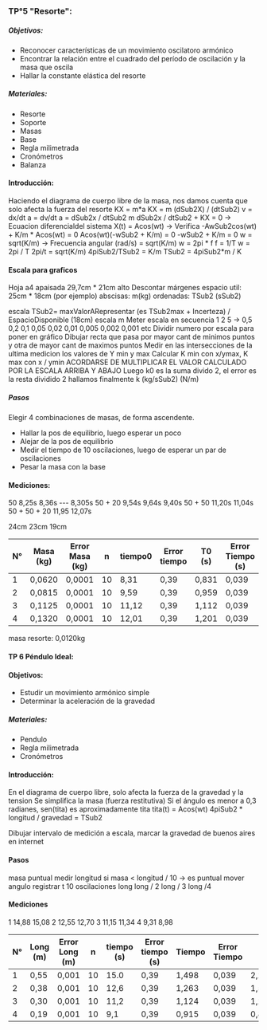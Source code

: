 ### TP°5 "Resorte":
##### Objetivos:
- Reconocer características de un movimiento oscilatoro armónico
- Encontrar la relación entre el cuadrado del período de oscilación y la masa que oscila
- Hallar la constante elástica del resorte

##### Materiales:
- Resorte
- Soporte
- Masas
- Base
- Regla milimetrada
- Cronómetros
- Balanza

#### Introducción:
Haciendo el diagrama de cuerpo libre de la masa, nos damos cuenta que solo afecta la fuerza del resorte
KX = m\*a
KX = m (dSub2X) / (dtSub2)
v = dx/dt
a = dv/dt
a = dSub2x / dtSub2
m dSub2x / dtSub2 + KX = 0 -> Ecuacion diferencialdel sistema
X(t) = Acos(wt) -> Verifica
-AwSub2cos(wt) + K/m \* Acos(wt) = 0
Acos(wt)(-wSub2 + K/m) = 0
-wSub2 + K/m = 0
w = sqrt(K/m) -> Frecuencia angular (rad/s) = sqrt(K/m)
w = 2pi \* f 
f = 1/T
w = 2pi / T
2pi/t = sqrt(K/m)
4piSub2/TSub2 = K/m
TSub2 = 4piSub2\*m / K

#### Escala para graficos
Hoja a4 apaisada
29,7cm \* 21cm alto
Descontar márgenes
espacio util: 25cm \* 18cm (por ejemplo)
abscisas: m(kg)
ordenadas: TSub2 (sSub2)

escala TSub2= maxValorARepresentar (es TSub2max + Incerteza) / EspacioDisponible (18cm)
escala m
Meter escala en secuencia 1 2 5 -> 0,5 0,2 0,1 0,05 0,02 0,01 0,005 0,002 0,001 etc
Dividir numero por escala para poner en gráfico
Dibujar recta que pasa por mayor cant de minimos puntos y otra de mayor cant de maximos puntos
Medir en las intersecciones de la ultima medicion los valores de Y min y max
Calcular K min con x/ymax, K max con x / ymin
ACORDARSE DE MULTIPLICAR EL VALOR CALCULADO POR LA ESCALA ARRIBA Y ABAJO
Luego k0 es la suma divido 2, el error es la resta dividido 2
hallamos finalmente k (kg/sSub2) (N/m)
##### Pasos

Elegir 4 combinaciones de masas, de forma ascendente. 
- Hallar la pos de equilibrio, luego esperar un poco
- Alejar de la pos de equilibrio
- Medir el tiempo de 10 oscilaciones, luego de esperar un par de oscilaciones
- Pesar la masa con la base

#### Mediciones:
50 
	8,25s
	8,36s
	---
	8,305s
50 + 20
	9,54s
	9,64s
	9,40s
50 + 50
	11,20s
	11,04s
50 + 50 + 20
	11,95
	12,07s

	
24cm
23cm
19cm


| N°  | Masa (kg) | Error Masa (kg) | n   | tiempo0 | Error tiempo | T0 (s) | Error Tiempo (s) | Tiempo0Sub2 | Error T2 |
| --- | --------- | --------------- | --- | ------- | ------------ | ------ | ---------------- | ----------- | -------- |
| 1   | 0,0620    | 0,0001          | 10  | 8,31    | 0,39         | 0,831  | 0,039            | 0,690531    | 0,2052   |
| 2   | 0,0815    | 0,0001          | 10  | 9,59    | 0,39         | 0,959  | 0,039            | 0,919681    | 0,2308   |
| 3   | 0,1125    | 0,0001          | 10  | 11,12   | 0,39         | 1,112  | 0,039            | 1,236544    | 0,2614   |
| 4   | 0,1320    | 0,0001          | 10  | 12,01   | 0,39         | 1,201  | 0,039            | 1,442401    | 0,2792   |
masa resorte: 0,0120kg
#### TP 6 Péndulo Ideal:

#### Objetivos:
- Estudir un movimiento armónico simple
- Determinar la aceleración de la gravedad
##### Materiales:
- Pendulo
- Regla milimetrada
- Cronómetros

#### Introducción:
En el diagrama de cuerpo libre, solo afecta la fuerza de la gravedad y la tension
Se simplifica la masa (fuerza restitutiva)
Si el ángulo es menor a 0,3 radianes, sen(tita) es aproximadamente tita
tita(t) = Acos(wt)
4piSub2 \* longitud / gravedad = TSub2

Dibujar intervalo de medición a escala, marcar la gravedad de buenos aires en internet


#### Pasos
masa puntual
medir longitud
si masa  < longitud / 10 -> es puntual
mover angulo 
registrar t 10 oscilaciones
long
long / 2
long / 3
long /4

#### Mediciones
1
	14,88
	15,08
2
	12,55
	12,70
3
	11,15
	11,34
4
	9,31
	8,98
	

| N°  | Long (m) | Error Long (m) | n   | tiempo (s) | Error tiempo (s) | Tiempo | Error Tiempo | T2       | Error T2 |
| --- | -------- | -------------- | --- | ---------- | ---------------- | ------ | ------------ | -------- | -------- |
| 1   | 0,55     | 0,001          | 10  | 15.0       | 0,39             | 1,498  | 0,039        | 2,244004 | 0,116844 |
| 2   | 0,38     | 0,001          | 10  | 12,6       | 0,39             | 1,263  | 0,039        | 1,595169 | 0,098514 |
| 3   | 0,30     | 0,001          | 10  | 11,2       | 0,39             | 1,124  | 0,039        | 1,263376 | 0,087672 |
| 4   | 0,19     | 0,001          | 10  | 9,1        | 0,39             | 0,915  | 0,039        | 0,837225 | 0,07137  |

